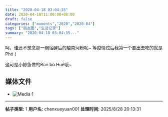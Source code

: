 ```yaml
---
title: "2020-04-18 03:04:35"
date: 2020-04-18T11:00:00+08:00
draft: false
categories: ["moments","2020","2020-04"]
tags: ["朋友圈","生活记录"]
summary: "2020-04-18 03:04:35..."
---
```


呵，谁还不想念那一碗宿醉后的越南河粉呢~
等疫情过后我第一个要出去吃的就是Phó！

这可是小鲸鱼做的Bún bò Huế哦~

## 媒体文件

- ![Media 1](/Moments/photos/2020-04-18/202004180304350.jpg)

---

**帖子类型:** 1
**用户名:** chenxueyuan001
**处理时间:** 2025/8/28 20:13:31